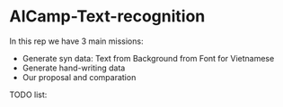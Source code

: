 # AICamp-Text-recognition
In this rep we have 3 main missions:
* Generate syn data:
  Text from 
  Background from 
  Font for Vietnamese
* Generate hand-writing data
* Our proposal and comparation

TODO list:

